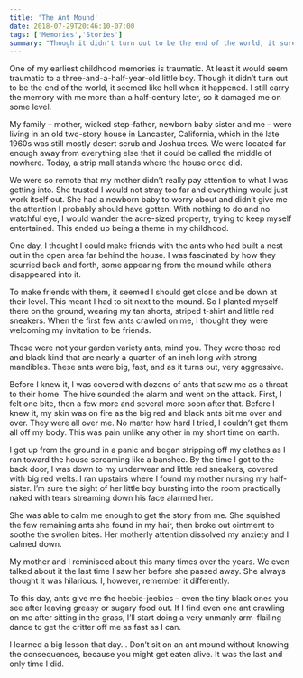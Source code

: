 ```yaml
---
title: 'The Ant Mound'
date: 2018-07-29T20:46:10-07:00
tags: ['Memories','Stories']
summary: "Though it didn't turn out to be the end of the world, it sure seemed like a living hell when it happened."
---
```

One of my earliest childhood memories is traumatic. At least it would seem traumatic to a three-and-a-half-year-old little boy. Though it didn’t turn out to be the end of the world, it seemed like hell when it happened. I still carry the memory with me more than a half-century later, so it damaged me on some level.

My family – mother, wicked step-father, newborn baby sister and me – were living in an old two-story house in Lancaster, California, which in the late 1960s was still mostly desert scrub and Joshua trees. We were located far enough away from everything else that it could be called the middle of nowhere. Today, a strip mall stands where the house once did.

We were so remote that my mother didn’t really pay attention to what I was getting into. She trusted I would not stray too far and everything would just work itself out. She had a newborn baby to worry about and didn’t give me the attention I probably should have gotten. With nothing to do and no watchful eye, I would wander the acre-sized property, trying to keep myself entertained. This ended up being a theme in my childhood.

One day, I thought I could make friends with the ants who had built a nest out in the open area far behind the house. I was fascinated by how they scurried back and forth, some appearing from the mound while others disappeared into it.

To make friends with them, it seemed I should get close and be down at their level. This meant I had to sit next to the mound. So I planted myself there on the ground, wearing my tan shorts, striped t-shirt and little red sneakers. When the first few ants crawled on me, I thought they were welcoming my invitation to be friends.

These were not your garden variety ants, mind you. They were those red and black kind that are nearly a quarter of an inch long with strong mandibles. These ants were big, fast, and as it turns out, very aggressive.

Before I knew it, I was covered with dozens of ants that saw me as a threat to their home. The hive sounded the alarm and went on the attack. First, I felt one bite, then a few more and several more soon after that. Before I knew it, my skin was on fire as the big red and black ants bit me over and over. They were all over me. No matter how hard I tried, I couldn’t get them all off my body. This was pain unlike any other in my short time on earth.

I got up from the ground in a panic and began stripping off my clothes as I ran toward the house screaming like a banshee. By the time I got to the back door, I was down to my underwear and little red sneakers, covered with big red welts. I ran upstairs where I found my mother nursing my half-sister. I’m sure the sight of her little boy bursting into the room practically naked with tears streaming down his face alarmed her.

She was able to calm me enough to get the story from me. She squished the few remaining ants she found in my hair, then broke out ointment to soothe the swollen bites. Her motherly attention dissolved my anxiety and I calmed down.

My mother and I reminisced about this many times over the years. We even talked about it the last time I saw her before she passed away. She always thought it was hilarious. I, however, remember it differently.

To this day, ants give me the heebie-jeebies – even the tiny black ones you see after leaving greasy or sugary food out. If I find even one ant crawling on me after sitting in the grass, I’ll start doing a very unmanly arm-flailing dance to get the critter off me as fast as I can.

I learned a big lesson that day… Don’t sit on an ant mound without knowing the consequences, because you might get eaten alive. It was the last and only time I did.